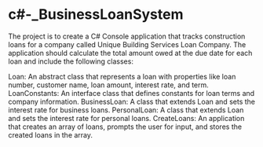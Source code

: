 # c#-_BusinessLoanSystem

The project is to create a C# Console application that tracks construction loans for a company called Unique Building Services Loan Company. The application should calculate the total amount owed at the due date for each loan and include the following classes:

Loan: An abstract class that represents a loan with properties like loan number, customer name, loan amount, interest rate, and term.
LoanConstants: An interface class that defines constants for loan terms and company information.
BusinessLoan: A class that extends Loan and sets the interest rate for business loans.
PersonalLoan: A class that extends Loan and sets the interest rate for personal loans.
CreateLoans: An application that creates an array of loans, prompts the user for input, and stores the created loans in the array.
